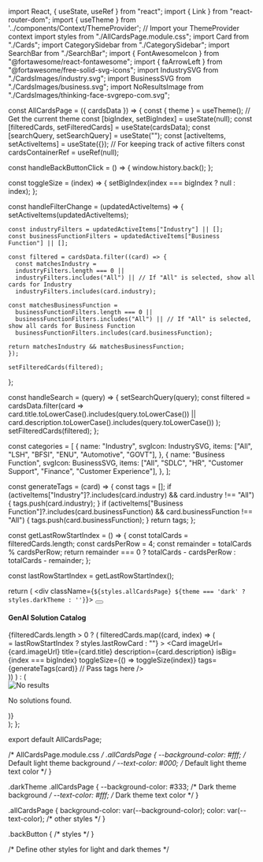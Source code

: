 import React, { useState, useRef } from "react";
import { Link } from "react-router-dom";
import { useTheme } from '../components/Context/ThemeProvider'; // Import your ThemeProvider context
import styles from "./AllCardsPage.module.css";
import Card from "./Cards";
import CategorySidebar from "./CategorySidebar";
import SearchBar from "./SearchBar";
import { FontAwesomeIcon } from "@fortawesome/react-fontawesome";
import { faArrowLeft } from "@fortawesome/free-solid-svg-icons";
import IndustrySVG from "./CardsImages/industry.svg";
import BusinessSVG from "./CardsImages/business.svg";
import NoResultsImage from "./CardsImages/thinking-face-svgrepo-com.svg";

const AllCardsPage = ({ cardsData }) => {
  const { theme } = useTheme(); // Get the current theme
  const [bigIndex, setBigIndex] = useState(null);
  const [filteredCards, setFilteredCards] = useState(cardsData);
  const [searchQuery, setSearchQuery] = useState("");
  const [activeItems, setActiveItems] = useState({}); // For keeping track of active filters
  const cardsContainerRef = useRef(null);

  const handleBackButtonClick = () => {
    window.history.back();
  };

  const toggleSize = (index) => {
    setBigIndex(index === bigIndex ? null : index);
  };

  const handleFilterChange = (updatedActiveItems) => {
    setActiveItems(updatedActiveItems);

    const industryFilters = updatedActiveItems["Industry"] || [];
    const businessFunctionFilters = updatedActiveItems["Business Function"] || [];

    const filtered = cardsData.filter((card) => {
      const matchesIndustry =
      industryFilters.length === 0 ||
      industryFilters.includes("All") || // If "All" is selected, show all cards for Industry
      industryFilters.includes(card.industry);

    const matchesBusinessFunction =
      businessFunctionFilters.length === 0 ||
      businessFunctionFilters.includes("All") || // If "All" is selected, show all cards for Business Function
      businessFunctionFilters.includes(card.businessFunction);

    return matchesIndustry && matchesBusinessFunction;
    });

    setFilteredCards(filtered);
  };

  const handleSearch = (query) => {
    setSearchQuery(query);
    const filtered = cardsData.filter(card =>
      card.title.toLowerCase().includes(query.toLowerCase()) ||
      card.description.toLowerCase().includes(query.toLowerCase())
    );
    setFilteredCards(filtered);
  };

  const categories = [
    {
      name: "Industry",
      svgIcon: IndustrySVG,
      items: ["All", "LSH", "BFSI", "ENU", "Automotive", "GOVT"],
    },
    {
      name: "Business Function",
      svgIcon: BusinessSVG,
      items: ["All", "SDLC", "HR", "Customer Support", "Finance", "Customer Experience"],
    },
  ];

  const generateTags = (card) => {
    const tags = [];
    if (activeItems["Industry"]?.includes(card.industry) && card.industry !== "All") {
      tags.push(card.industry);
    }
    if (activeItems["Business Function"]?.includes(card.businessFunction) && card.businessFunction !== "All") {
      tags.push(card.businessFunction);
    }
    return tags;
  };

  const getLastRowStartIndex = () => {
    const totalCards = filteredCards.length;
    const cardsPerRow = 4;
    const remainder = totalCards % cardsPerRow;
    return remainder === 0 ? totalCards - cardsPerRow : totalCards - remainder;
  };

  const lastRowStartIndex = getLastRowStartIndex();

  return (
    <div className={`${styles.allCardsPage} ${theme === 'dark' ? styles.darkTheme : ''}`}>
      <CategorySidebar categories={categories} onFilterChange={handleFilterChange} />
      <button onClick={handleBackButtonClick} className={styles.backButton}>
        <FontAwesomeIcon icon={faArrowLeft} />
      </button>
      <h4 className={styles.catalogsHeading}>GenAI Solution Catalog</h4>
      <SearchBar query={searchQuery} onQueryChange={handleSearch} />
      <div className={styles.mainContainerCards}>
        <div className={styles.allCardsContainer} ref={cardsContainerRef}>
          {filteredCards.length > 0 ? (
            filteredCards.map((card, index) => (
              <div
                key={index}
                className={index >= lastRowStartIndex ? styles.lastRowCard : ""}
              >
                <Card
                  imageUrl={card.imageUrl}
                  title={card.title}
                  description={card.description}
                  isBig={index === bigIndex}
                  toggleSize={() => toggleSize(index)}
                  tags={generateTags(card)} // Pass tags here
                />
              </div>
            ))
          ) : (
            <div className={styles.noResultsContainer}>
              <img src={NoResultsImage} alt="No results" className={styles.noResultsImage} />
              <p className={styles.noResults}>No solutions found.</p>
            </div>
          )}
        </div>
      </div>
    </div>
  );
};

export default AllCardsPage;



/* AllCardsPage.module.css */
.allCardsPage {
  --background-color: #fff; /* Default light theme background */
  --text-color: #000; /* Default light theme text color */
}

.darkTheme .allCardsPage {
  --background-color: #333; /* Dark theme background */
  --text-color: #fff; /* Dark theme text color */
}

.allCardsPage {
  background-color: var(--background-color);
  color: var(--text-color);
  /* other styles */
}

.backButton {
  /* styles */
}

/* Define other styles for light and dark themes */
